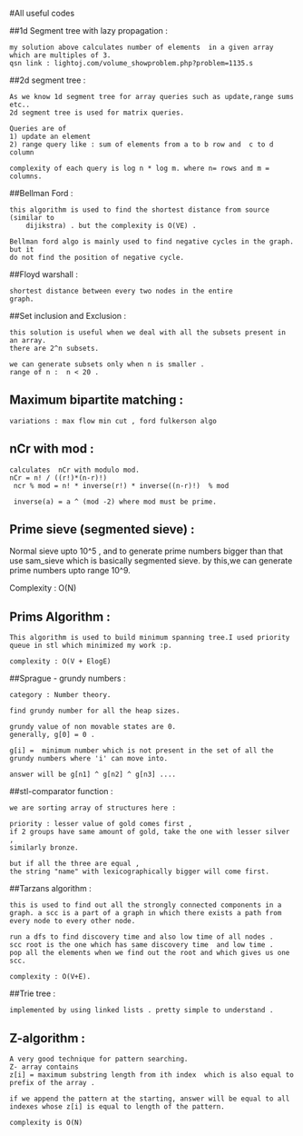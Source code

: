 #All useful codes 

##1d Segment tree with lazy propagation :
	
	my solution above calculates number of elements  in a given array which are multiples of 3.
	qsn link : lightoj.com/volume_showproblem.php?problem=1135.s  

##2d segment tree :
 	
	As we know 1d segment tree for array queries such as update,range sums etc..
	2d segment tree is used for matrix queries. 

	Queries are of 
	1) update an element
	2) range query like : sum of elements from a to b row and  c to d column   

	complexity of each query is log n * log m. where n= rows and m = columns. 

##Bellman Ford :
	
	this algorithm is used to find the shortest distance from source (similar to
		dijikstra) . but the complexity is O(VE) .

	Bellman ford algo is mainly used to find negative cycles in the graph. but it 
	do not find the position of negative cycle.
		



##Floyd warshall :
	
	shortest distance between every two nodes in the entire
	graph.

##Set inclusion and Exclusion :
	
	this solution is useful when we deal with all the subsets present in an array.
	there are 2^n subsets. 

	we can generate subsets only when n is smaller . 
	range of n :  n < 20 .

## Maximum bipartite matching :

	variations : max flow min cut , ford fulkerson algo 


## nCr with mod :

	calculates  nCr with modulo mod.
	nCr = n! / ((r!)*(n-r)!) 
	 ncr % mod = n! * inverse(r!) * inverse((n-r)!)  % mod

	 inverse(a) = a ^ (mod -2) where mod must be prime. 



## Prime sieve (segmented sieve) :

   Normal sieve upto 10^5 , and to generate prime numbers bigger than that 
   use sam_sieve which is basically segmented sieve. by this,we can generate
   prime numbers upto range 10^9.

   Complexity : O(N)

## Prims Algorithm :

	This algorithm is used to build minimum spanning tree.I used priority
	queue in stl which minimized my work :p.

	complexity : O(V + ElogE)           



##Sprague - grundy numbers :

	category : Number theory.

	find grundy number for all the heap sizes.

	grundy value of non movable states are 0.
	generally, g[0] = 0 .

	g[i] =  minimum number which is not present in the set of all the
	grundy numbers where 'i' can move into.

	answer will be g[n1] ^ g[n2] ^ g[n3] ....		


##stl-comparator function :

	we are sorting array of structures here :

	priority : lesser value of gold comes first ,
	if 2 groups have same amount of gold, take the one with lesser silver ,
	similarly bronze.

	but if all the three are equal ,
	the string "name" with lexicographically bigger will come first. 	

##Tarzans algorithm :

	this is used to find out all the strongly connected components in a 
	graph. a scc is a part of a graph in which there exists a path from
	every node to every other node.

	run a dfs to find discovery time and also low time of all nodes . 
	scc root is the one which has same discovery time  and low time .
	pop all the elements when we find out the root and which gives us one scc.

	complexity : O(V+E).

##Trie tree :

	implemented by using linked lists . pretty simple to understand .
	

## Z-algorithm :
	
	A very good technique for pattern searching.
	Z- array contains 	   
	z[i] = maximum substring length from ith index  which is also equal to 
	prefix of the array .

	if we append the pattern at the starting, answer will be equal to all
	indexes whose z[i] is equal to length of the pattern.

	complexity is O(N) 




